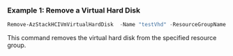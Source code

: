 ### Example 1: Remove a Virtual Hard Disk
```powershell
Remove-AzStackHCIVmVirtualHardDisk  -Name "testVhd" -ResourceGroupName "test-rg"

```
This command removes the virtual hard disk from the specified resource group. 



